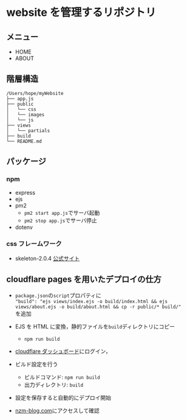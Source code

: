 # website を管理するリポジトリ

## メニュー

- HOME
- ABOUT

## 階層構造

```
/Users/hope/myWebsite
├── app.js
├── public
│   └── css
│   └── images
│   └── js
├── views
│   └── partials
├── build
└── README.md
```

## パッケージ

### npm

- express
- ejs
- pm2
  - `pm2 start app.js`でサーバ起動
  - `pm2 stop app.js`でサーバ停止
- dotenv

### css フレームワーク

- skeleton-2.0.4 [公式サイト](http://getskeleton.com/)

## cloudflare pages を用いたデプロイの仕方

- `package.json`の`script`プロパティに  
  `"build": "ejs views/index.ejs -o build/index.html && ejs views/about.ejs -o build/about.html && cp -r public/* build/"`  
  を追加

- EJS を HTML に変換，静的ファイルを`build`ディレクトリにコピー

  - `npm run build`

- [cloudflare ダッシュボード](https://www.cloudflare.com/ja-jp/)にログイン，
- ビルド設定を行う
  - ビルドコマンド: `npm run build`
  - 出力ディレクトリ: `build`
- 設定を保存すると自動的にデプロイ開始
- [nzm-blog.com](https://nzm-blog.com)にアクセスして確認
